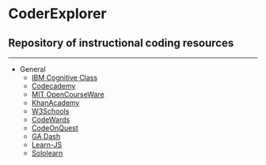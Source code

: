 # CoderExplorer
Repository of instructional coding resources
---
---

* General
  * [IBM Cognitive Class](https://cognitiveclass.ai/)
  * [Codecademy](https://www.codecademy.com/)
  * [MIT OpenCourseWare](https://ocw.mit.edu/courses/intro-programming/)
  * [KhanAcademy](https://www.khanacademy.org/computing/computer-programming)
  * [W3Schools](https://www.w3schools.com/)
  * [CodeWards](https://www.codewars.com/)
  * [CodeOnQuest](https://www.codewars.com/)
  * [GA Dash](https://dash.generalassemb.ly/)
  * [Learn-JS](https://www.learn-js.org/)
  * [Sololearn](https://www.sololearn.com/Courses/)
  
  	



